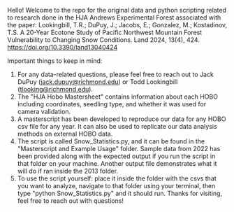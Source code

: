 Hello! Welcome to the repo for the original data and python scripting related to research done in the HJA Andrews Experimental Forest associated with the paper: 
Lookingbill, T.R.; DuPuy, J.; Jacobs, E.; Gonzalez, M.; Kostadinov, T.S. A 20-Year Ecotone Study of Pacific Northwest Mountain Forest Vulnerability to Changing Snow Conditions. 
Land 2024, 13(4), 424. https://doi.org/10.3390/land13040424


Important things to keep in mind:
1) For any data-related questions, please feel free to reach out to Jack DuPuy (jack.dupuy@richmond.edu) or Todd Lookingbill (tlooking@richmond.edu).
2) The "HJA Hobo Mastersheet" contains information about each HOBO including coordinates, seedling type, and whether it was used for camera validation. 
3) A masterscript has been developed to reproduce our data for any HOBO csv file for any year. It can also be used to replicate our data analysis methods on external  HOBO data.
4) The script is called Snow_Statistics.py, and it can be found in the "Masterscript and Example Usage" folder. Sample data from 2022 has been provided along with the expected output if you run the script in that folder on your machine. Another output file demonstrates what it will do if ran inside the 2013 folder. 
5) To use the script yourself: place it inside the folder with the csvs that you want to analyze, navigate to that folder using your terminal, then type "python Snow_Statistics.py" and it should run. Thanks for visiting, feel free to reach out with questions!
